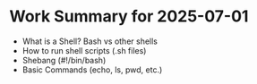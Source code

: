 # Work Summary for 2025-07-01

- What is a Shell? Bash vs other shells
- How to run shell scripts (.sh files)
- Shebang (#!/bin/bash)
- Basic Commands (echo, ls, pwd, etc.)
